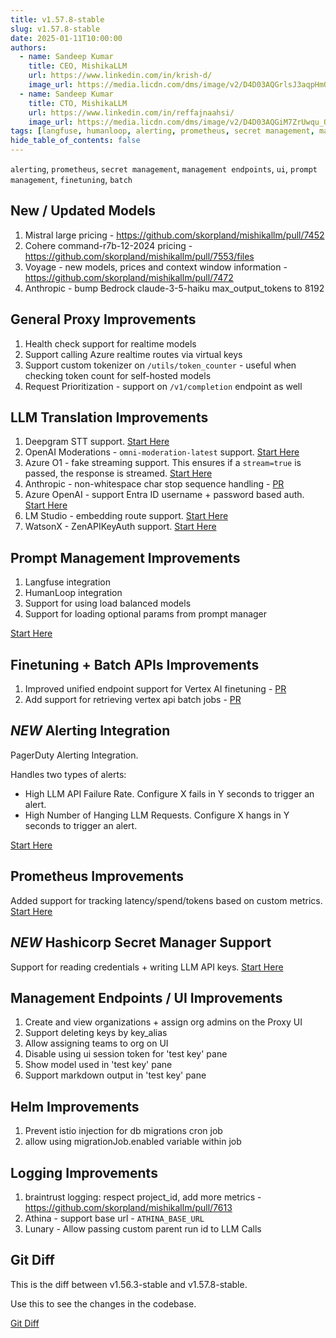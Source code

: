 ```yaml
---
title: v1.57.8-stable
slug: v1.57.8-stable
date: 2025-01-11T10:00:00
authors:
  - name: Sandeep Kumar
    title: CEO, MishikaLLM
    url: https://www.linkedin.com/in/krish-d/
    image_url: https://media.licdn.com/dms/image/v2/D4D03AQGrlsJ3aqpHmQ/profile-displayphoto-shrink_400_400/B4DZSAzgP7HYAg-/0/1737327772964?e=1749686400&v=beta&t=Hkl3U8Ps0VtvNxX0BNNq24b4dtX5wQaPFp6oiKCIHD8
  - name: Sandeep Kumar
    title: CTO, MishikaLLM
    url: https://www.linkedin.com/in/reffajnaahsi/
    image_url: https://media.licdn.com/dms/image/v2/D4D03AQGiM7ZrUwqu_Q/profile-displayphoto-shrink_800_800/profile-displayphoto-shrink_800_800/0/1675971026692?e=1741824000&v=beta&t=eQnRdXPJo4eiINWTZARoYTfqh064pgZ-E21pQTSy8jc
tags: [langfuse, humanloop, alerting, prometheus, secret management, management endpoints, ui, prompt management, finetuning, batch]
hide_table_of_contents: false
---
```


`alerting`, `prometheus`, `secret management`, `management endpoints`, `ui`, `prompt management`, `finetuning`, `batch`


## New / Updated Models

1. Mistral large pricing - https://github.com/skorpland/mishikallm/pull/7452
2. Cohere command-r7b-12-2024 pricing - https://github.com/skorpland/mishikallm/pull/7553/files
3. Voyage - new models, prices and context window information - https://github.com/skorpland/mishikallm/pull/7472
4. Anthropic - bump Bedrock claude-3-5-haiku max_output_tokens to 8192

## General Proxy Improvements

1. Health check support for realtime models 
2. Support calling Azure realtime routes via virtual keys 
3. Support custom tokenizer on `/utils/token_counter` - useful when checking token count for self-hosted models 
4. Request Prioritization - support on `/v1/completion` endpoint as well 

## LLM Translation Improvements

1. Deepgram STT support. [Start Here](https://docs.21t.cc/docs/providers/deepgram)
2. OpenAI Moderations - `omni-moderation-latest` support. [Start Here](https://docs.21t.cc/docs/moderation)
3. Azure O1 - fake streaming support. This ensures if a `stream=true` is passed, the response is streamed. [Start Here](https://docs.21t.cc/docs/providers/azure)
4. Anthropic - non-whitespace char stop sequence handling - [PR](https://github.com/skorpland/mishikallm/pull/7484)
5. Azure OpenAI - support Entra ID username + password based auth. [Start Here](https://docs.21t.cc/docs/providers/azure#entra-id---use-tenant_id-client_id-client_secret)
6. LM Studio - embedding route support. [Start Here](https://docs.21t.cc/docs/providers/lm-studio)
7. WatsonX - ZenAPIKeyAuth support. [Start Here](https://docs.21t.cc/docs/providers/watsonx)
    
## Prompt Management Improvements

1. Langfuse integration
2. HumanLoop integration 
3. Support for using load balanced models 
4. Support for loading optional params from prompt manager 

[Start Here](https://docs.21t.cc/docs/proxy/prompt_management)

## Finetuning + Batch APIs Improvements

1. Improved unified endpoint support for Vertex AI finetuning - [PR](https://github.com/skorpland/mishikallm/pull/7487)
2. Add support for retrieving vertex api batch jobs - [PR](https://github.com/skorpland/mishikallm/commit/13f364682d28a5beb1eb1b57f07d83d5ef50cbdc)

## *NEW* Alerting Integration

PagerDuty Alerting Integration. 

Handles two types of alerts:

- High LLM API Failure Rate. Configure X fails in Y seconds to trigger an alert.
- High Number of Hanging LLM Requests. Configure X hangs in Y seconds to trigger an alert.


[Start Here](https://docs.21t.cc/docs/proxy/pagerduty)

## Prometheus Improvements

Added support for tracking latency/spend/tokens based on custom metrics. [Start Here](https://docs.21t.cc/docs/proxy/prometheus#beta-custom-metrics)

## *NEW* Hashicorp Secret Manager Support 

Support for reading credentials + writing LLM API keys. [Start Here](https://docs.21t.cc/docs/secret#hashicorp-vault)

## Management Endpoints / UI Improvements

1. Create and view organizations + assign org admins on the Proxy UI
2. Support deleting keys by key_alias
3. Allow assigning teams to org on UI
4. Disable using ui session token for 'test key' pane
5. Show model used in 'test key' pane 
6. Support markdown output in 'test key' pane

## Helm Improvements

1. Prevent istio injection for db migrations cron job
2. allow using migrationJob.enabled variable within job

## Logging Improvements

1. braintrust logging: respect project_id, add more metrics  - https://github.com/skorpland/mishikallm/pull/7613
2. Athina - support base url - `ATHINA_BASE_URL`
3. Lunary - Allow passing custom parent run id to LLM Calls 



## Git Diff 

This is the diff between v1.56.3-stable and v1.57.8-stable. 

Use this to see the changes in the codebase. 

[Git Diff](https://github.com/skorpland/mishikallm/compare/v1.56.3-stable...189b67760011ea313ca58b1f8bd43aa74fbd7f55)